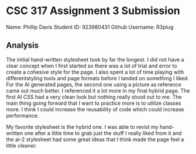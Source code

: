 # CSC 317 Assignment 3 Submission

Name: Phillip Davis
Student ID: 923980431
Github Username: R3plug

## Analysis

The initial hand-written stylesheet took by far the longest. I did not have a clear concept when I first started so there was a lot of trial and error to create a cohesive style for the page. I also spent a lot of time playing with differentstyling tools and page formats before I landed on something I liked. For the AI generated pages, the second one using a picture as reference came out much better. I referenced it a lot more in my final hybrid page. The first AI CSS had a very clean look but nothing really stood out to me. The main thing going forward that I want to practice more is to utilize classes more. I think I could increase the reusability of code which could increase performance. 

My favorite stylesheet is the hybrid one. I was able to revist my hand-written one after a little time to grab just the stuff I really liked from it and the ai-2 stylesheet had some great ideas that I think made the page feel a little cleaner.